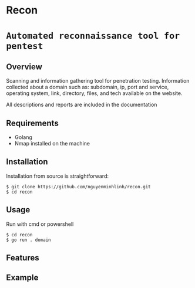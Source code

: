 # Recon

# `Automated reconnaissance tool for pentest`

## Overview

Scanning and information gathering tool for penetration testing. Information collected about
a domain such as: subdomain, ip, port and service, operating system, link, directory, files, and tech available on
the website.

All descriptions and reports are included in the documentation

## Requirements

- Golang
- Nmap installed on the machine

## Installation

Installation from source is straightforward:

```
$ git clone https://github.com/nguyenminhlinh/recon.git
$ cd recon
```

## Usage

Run with cmd or powershell
```
$ cd recon
$ go run . domain
```

## Features

## Example

